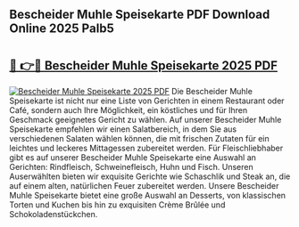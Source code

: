 ## Bescheider Muhle Speisekarte PDF Download Online 2025 PaIb5

# <h2><a href="http://gc7azf.nevu.top/?p=Bescheider+Muhle+Speisekarte">🔗 👉🔴 Bescheider Muhle Speisekarte 2025 PDF</a></h2>

[![Bescheider Muhle Speisekarte 2025 PDF](https://i.imgur.com/dBaPXMq.png)](http://gc7azf.nevu.top/?p=Bescheider+Muhle+Speisekarte)
Die Bescheider Muhle Speisekarte ist nicht nur eine Liste von Gerichten in einem Restaurant oder Café, sondern auch Ihre Möglichkeit, ein köstliches und für Ihren Geschmack geeignetes Gericht zu wählen. Auf unserer Bescheider Muhle Speisekarte empfehlen wir einen Salatbereich, in dem Sie aus verschiedenen Salaten wählen können, die mit frischen Zutaten für ein leichtes und leckeres Mittagessen zubereitet werden. Für Fleischliebhaber gibt es auf unserer Bescheider Muhle Speisekarte eine Auswahl an Gerichten: Rindfleisch, Schweinefleisch, Huhn und Fisch. Unseren Auserwählten bieten wir exquisite Gerichte wie Schaschlik und Steak an, die auf einem alten, natürlichen Feuer zubereitet werden. Unsere Bescheider Muhle Speisekarte bietet eine große Auswahl an Desserts, von klassischen Torten und Kuchen bis hin zu exquisiten Crème Brûlée und Schokoladenstückchen.
